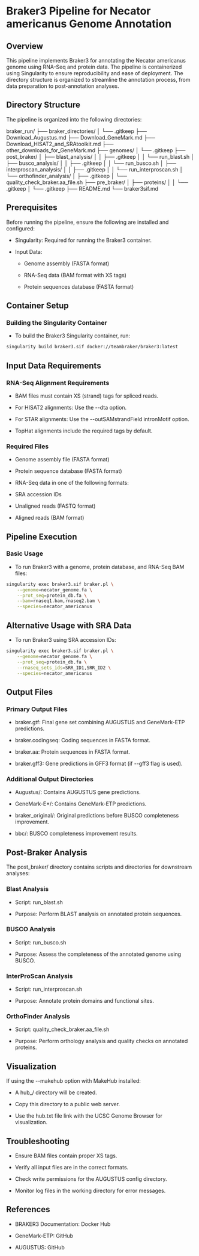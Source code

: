 # Braker3 Pipeline for Necator americanus Genome Annotation
## Overview
This pipeline implements Braker3 for annotating the Necator americanus genome using RNA-Seq and protein data. The pipeline is containerized using Singularity to ensure reproducibility and ease of deployment. The directory structure is organized to streamline the annotation process, from data preparation to post-annotation analyses.

## Directory Structure
The pipeline is organized into the following directories:

braker_run/
├── braker_directories/
│   └── .gitkeep
├── Download_Augustus.md
├── Download_GeneMark.md
├── Download_HISAT2_and_SRAtoolkit.md
├── other_downloads_for_GeneMark.md
├── genomes/
│   └── .gitkeep
├── post_braker/
│   ├── blast_analysis/
│   │   ├── .gitkeep
│   │   └── run_blast.sh
│   ├── busco_analysis/
│   │   ├── .gitkeep
│   │   └── run_busco.sh
│   ├── interproscan_analysis/
│   │   ├── .gitkeep
│   │   └── run_interproscan.sh
│   └── orthofinder_analysis/
│       ├── .gitkeep
│       └── quality_check_braker.aa_file.sh
├── pre_braker/
│   ├── proteins/
│   │   └── .gitkeep
│   └── .gitkeep
├── README.md
└── braker3sif.md

## Prerequisites
Before running the pipeline, ensure the following are installed and configured:

- Singularity: Required for running the Braker3 container.

- Input Data:

  - Genome assembly (FASTA format)

  - RNA-Seq data (BAM format with XS tags)

  - Protein sequences database (FASTA format)

## Container Setup
### Building the Singularity Container
- To build the Braker3 Singularity container, run:

```bash
singularity build braker3.sif docker://teambraker/braker3:latest
```

## Input Data Requirements
### RNA-Seq Alignment Requirements
- BAM files must contain XS (strand) tags for spliced reads.

- For HISAT2 alignments: Use the --dta option.

- For STAR alignments: Use the --outSAMstrandField intronMotif option.

- TopHat alignments include the required tags by default.
### Required Files
- Genome assembly file (FASTA format)

- Protein sequence database (FASTA format)

- RNA-Seq data in one of the following formats:

 - SRA accession IDs

 - Unaligned reads (FASTQ format)

 - Aligned reads (BAM format)

## Pipeline Execution
### Basic Usage
- To run Braker3 with a genome, protein database, and RNA-Seq BAM files:

```bash
singularity exec braker3.sif braker.pl \
    --genome=necator_genome.fa \
    --prot_seq=protein_db.fa \
    --bam=rnaseq1.bam,rnaseq2.bam \
    --species=necator_americanus
```
## Alternative Usage with SRA Data
- To run Braker3 using SRA accession IDs:

```bash
singularity exec braker3.sif braker.pl \
    --genome=necator_genome.fa \
    --prot_seq=protein_db.fa \
    --rnaseq_sets_ids=SRR_ID1,SRR_ID2 \
    --species=necator_americanus
```
## Output Files
### Primary Output Files
- braker.gtf: Final gene set combining AUGUSTUS and GeneMark-ETP predictions.

- braker.codingseq: Coding sequences in FASTA format.

- braker.aa: Protein sequences in FASTA format.

- braker.gff3: Gene predictions in GFF3 format (if --gff3 flag is used).

### Additional Output Directories
- Augustus/: Contains AUGUSTUS gene predictions.

- GeneMark-E*/: Contains GeneMark-ETP predictions.

- braker_original/: Original predictions before BUSCO completeness improvement.

- bbc/: BUSCO completeness improvement results.

## Post-Braker Analysis
The post_braker/ directory contains scripts and directories for downstream analyses:

### Blast Analysis
- Script: run_blast.sh

- Purpose: Perform BLAST analysis on annotated protein sequences.

### BUSCO Analysis
- Script: run_busco.sh

- Purpose: Assess the completeness of the annotated genome using BUSCO.

### InterProScan Analysis
- Script: run_interproscan.sh

- Purpose: Annotate protein domains and functional sites.

### OrthoFinder Analysis
- Script: quality_check_braker.aa_file.sh

- Purpose: Perform orthology analysis and quality checks on annotated proteins.

## Visualization
If using the --makehub option with MakeHub installed:

- A hub_/ directory will be created.

- Copy this directory to a public web server.

- Use the hub.txt file link with the UCSC Genome Browser for visualization.

## Troubleshooting
- Ensure BAM files contain proper XS tags.

- Verify all input files are in the correct formats.

- Check write permissions for the AUGUSTUS config directory.

- Monitor log files in the working directory for error messages.

## References
- BRAKER3 Documentation: Docker Hub

- GeneMark-ETP: GitHub

- AUGUSTUS: GitHub
